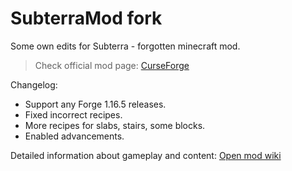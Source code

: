 # SubterraMod fork
Some own edits for Subterra - forgotten minecraft mod.
> Check official mod page: [CurseForge](https://www.curseforge.com/minecraft/mc-mods/subterra)

Changelog:
- Support any Forge 1.16.5 releases.
- Fixed incorrect recipes.
- More recipes for slabs, stairs, some blocks.
- Enabled advancements.

Detailed information about gameplay and content: [Open mod wiki](https://github.com/Deyvalst/SubterraMod-fork/tree/main)

